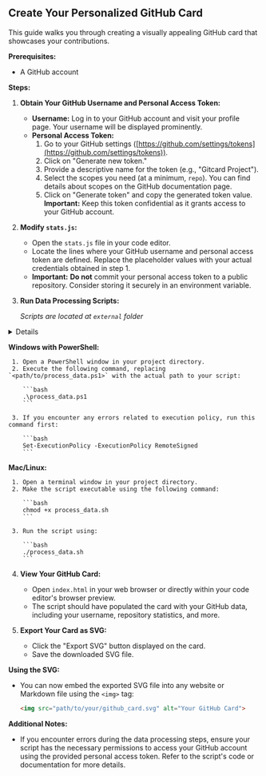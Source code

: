 ## Create Your Personalized GitHub Card

This guide walks you through creating a visually appealing GitHub card that showcases your contributions.

**Prerequisites:**

- A GitHub account

**Steps:**

1. **Obtain Your GitHub Username and Personal Access Token:**

   - **Username:** Log in to your GitHub account and visit your profile page. Your username will be displayed prominently.
   - **Personal Access Token:**
     1. Go to your GitHub settings ([https://github.com/settings/tokens](https://github.com/settings/tokens)).
     2. Click on "Generate new token."
     3. Provide a descriptive name for the token (e.g., "Gitcard Project").
     4. Select the scopes you need (at a minimum, `repo`). You can find details about scopes on the GitHub documentation page.
     5. Click on "Generate token" and copy the generated token value. **Important:** Keep this token confidential as it grants access to your GitHub account.

2. **Modify `stats.js`:**

   - Open the `stats.js` file in your code editor.
   - Locate the lines where your GitHub username and personal access token are defined. Replace the placeholder values with your actual credentials obtained in step 1.
   - **Important:** **Do not** commit your personal access token to a public repository. Consider storing it securely in an environment variable.

3. **Run Data Processing Scripts:**

    *Scripts are located at `external` folder*

<details>

  **Note:**

  This process utilizes external services or public APIs to retrieve some data points that are not natively available through the official GitHub API. These additional data points might enhance the richness of your Gitcard. 

  **Credits:**

  We acknowledge and appreciate the work done by the developer behind the project [github-readme-streak-stats](https://github.com/DenverCoder1/github-readme-streak-stats) by [DenverCoder1](https://github.com/DenverCoder1/). This project provides valuable insights into GitHub contribution patterns, which can be leveraged to generate a more comprehensive Gitcard.

  This Gitcard creator utilizes the following services to obtain data:

  - **GitHub Readme Streak Stats:** Provides information about your GitHub contribution streaks.

</details>

   **Windows with PowerShell:**

     1. Open a PowerShell window in your project directory.
     2. Execute the following command, replacing `<path/to/process_data.ps1>` with the actual path to your script:

        ```bash
        .\process_data.ps1
        ```

     3. If you encounter any errors related to execution policy, run this command first:

        ```bash
        Set-ExecutionPolicy -ExecutionPolicy RemoteSigned
        ```

   **Mac/Linux:**

     1. Open a terminal window in your project directory.
     2. Make the script executable using the following command:

        ```bash
        chmod +x process_data.sh
        ```

     3. Run the script using:

        ```bash
        ./process_data.sh
        ```

4. **View Your GitHub Card:**

   - Open `index.html` in your web browser or directly within your code editor's browser preview.
   - The script should have populated the card with your GitHub data, including your username, repository statistics, and more.

5. **Export Your Card as SVG:**

   - Click the "Export SVG" button displayed on the card.
   - Save the downloaded SVG file.

**Using the SVG:**

- You can now embed the exported SVG file into any website or Markdown file using the `<img>` tag:

  ```html
  <img src="path/to/your/github_card.svg" alt="Your GitHub Card">
  ```

**Additional Notes:**

- If you encounter errors during the data processing steps, ensure your script has the necessary permissions to access your GitHub account using the provided personal access token. Refer to the script's code or documentation for more details.